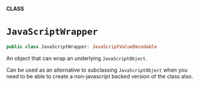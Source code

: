 **CLASS**

# `JavaScriptWrapper`

```swift
public class JavaScriptWrapper: JavaScriptValueDecodable
```

An object that can wrap an underlying `JavaScriptObject`.

Can be used as an alternative to subclassing `JavaScriptObject` when you
need to be able to create a non-javascript backed version of the class also.

